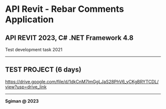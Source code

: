 # API Revit - Rebar Comments Application

## API REVIT 2023, C# .NET Framework 4.8

Test development task 2021

***************************************************************************************
## TEST PROJECT (6 days)
https://drive.google.com/file/d/1dkCnM7lmGgLJaS28PhV6_yCKgBRYTCDL/view?usp=drive_link
***************************************************************************************

**Sgiman @ 2023**
